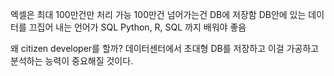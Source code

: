 엑셀은 최대 100만건만 처리 가능
100만건 넘어가는건 DB에 저장함
DB안에 있는 데이터를 끄집어 내는 언어가 SQL
Python, R, SQL 까지 배워야 좋음

왜 citizen developer를 할까? 데이터센터에서 초대형 DB를 저장하고 이걸 가공하고 분석하는 능력이 중요해질 것이다.

